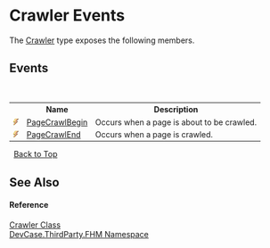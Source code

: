 # Crawler Events
 

The <a href="T_DevCase_ThirdParty_FHM_Crawler">Crawler</a> type exposes the following members.


## Events
&nbsp;<table><tr><th></th><th>Name</th><th>Description</th></tr><tr><td>![Public event](media/pubevent.gif "Public event")</td><td><a href="E_DevCase_ThirdParty_FHM_Crawler_PageCrawlBegin">PageCrawlBegin</a></td><td>
Occurs when a page is about to be crawled.</td></tr><tr><td>![Public event](media/pubevent.gif "Public event")</td><td><a href="E_DevCase_ThirdParty_FHM_Crawler_PageCrawlEnd">PageCrawlEnd</a></td><td>
Occurs when a page is crawled.</td></tr></table>&nbsp;
<a href="#crawler-events">Back to Top</a>

## See Also


#### Reference
<a href="T_DevCase_ThirdParty_FHM_Crawler">Crawler Class</a><br /><a href="N_DevCase_ThirdParty_FHM">DevCase.ThirdParty.FHM Namespace</a><br />
